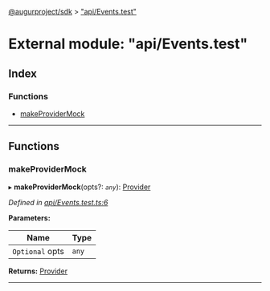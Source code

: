 [@augurproject/sdk](../README.md) > ["api/Events.test"](../modules/_api_events_test_.md)

# External module: "api/Events.test"

## Index

### Functions

* [makeProviderMock](_api_events_test_.md#makeprovidermock)

---

## Functions

<a id="makeprovidermock"></a>

###  makeProviderMock

▸ **makeProviderMock**(opts?: *`any`*): [Provider](../interfaces/_ethereum_provider_.provider.md)

*Defined in [api/Events.test.ts:6](https://github.com/AugurProject/augur/blob/1991ef64ef/packages/augur-sdk/src/api/Events.test.ts#L6)*

**Parameters:**

| Name | Type |
| ------ | ------ |
| `Optional` opts | `any` |

**Returns:** [Provider](../interfaces/_ethereum_provider_.provider.md)

___

